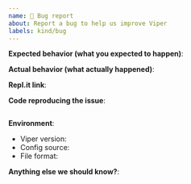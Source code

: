 ```yaml
---
name: 🐛 Bug report
about: Report a bug to help us improve Viper
labels: kind/bug
---
```

<!--
Thank you for sending a bug report! Here are some tips:

1. Please fill out the template below to make it easier to debug your problem.
2. If you are not sure if it is a bug or not, you can ask in the Gophers slack channel `#viper`.
-->

**Expected behavior (what you expected to happen)**:

**Actual behavior (what actually happened)**:

**Repl.it link**:
<!-- you can use the following example: https://repl.it/@sagikazarmark/Viper-example -->

**Code reproducing the issue**:
<!-- just to make sure the content of the repl doesn't get lost -->

```go

```

<!-- include configuration file example if necessary -->

**Environment**:
- Viper version:
- Config source: <!-- flag, env, file, etc -->
- File format: <!-- JSON, YAML, TOML, etc -->

**Anything else we should know?**:
